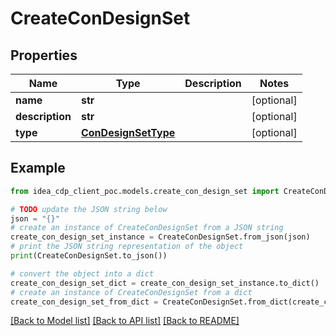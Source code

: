 # CreateConDesignSet


## Properties

Name | Type | Description | Notes
------------ | ------------- | ------------- | -------------
**name** | **str** |  | [optional] 
**description** | **str** |  | [optional] 
**type** | [**ConDesignSetType**](ConDesignSetType.md) |  | [optional] 

## Example

```python
from idea_cdp_client_poc.models.create_con_design_set import CreateConDesignSet

# TODO update the JSON string below
json = "{}"
# create an instance of CreateConDesignSet from a JSON string
create_con_design_set_instance = CreateConDesignSet.from_json(json)
# print the JSON string representation of the object
print(CreateConDesignSet.to_json())

# convert the object into a dict
create_con_design_set_dict = create_con_design_set_instance.to_dict()
# create an instance of CreateConDesignSet from a dict
create_con_design_set_from_dict = CreateConDesignSet.from_dict(create_con_design_set_dict)
```
[[Back to Model list]](../README.md#documentation-for-models) [[Back to API list]](../README.md#documentation-for-api-endpoints) [[Back to README]](../README.md)


